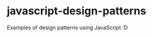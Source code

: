 javascript-design-patterns
==========================

Examples of design patterns using JavaScript :D

